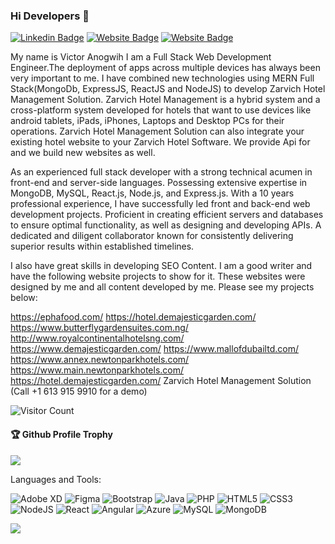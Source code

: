### Hi Developers 👋

[![Linkedin Badge](https://img.shields.io/badge/-Victor-blue?style=flat-square&logo=Linkedin&logoColor=white&link=https://www.linkedin.com/in/victor-anogwih/)](https://www.linkedin.com/in/victor-anogwih/)
[![Website Badge](https://img.shields.io/badge/WebSite-Victor-green)](https://www.zarvichosh.com)
[![Website Badge](https://img.shields.io/badge/StackOverflow-Victor-yellow)](https://stackoverflow.com/users/16682808/anogwih-victor)

My name is Victor Anogwih
I am a Full Stack Web Development Engineer.The deployment of apps across multiple devices has always been very important to me. I have combined new technologies using MERN Full Stack(MongoDb, ExpressJS, ReactJS and NodeJS) to develop Zarvich Hotel Management Solution. Zarvich Hotel Management is a hybrid system and a cross-platform system developed for hotels that want to use devices like android tablets, iPads, iPhones, Laptops and Desktop PCs for their operations. Zarvich Hotel Management Solution can also integrate your existing hotel website to your Zarvich Hotel Software. We provide Api for and we build new websites as well.

As an experienced full stack developer with a strong technical acumen in front-end and server-side languages. Possessing extensive expertise in MongoDB, MySQL, React.js, Node.js, and Express.js. With a 10 years professional experience, I have successfully led front and back-end web development projects. Proficient in creating efficient servers and databases to ensure optimal functionality, as well as designing and developing APIs. A dedicated and diligent collaborator known for consistently delivering superior results within established timelines.

I also have great skills in developing SEO Content. I am a good writer and have the following website projects to show for it. These websites were designed by me and all content developed by me. Please see my projects below:

https://ephafood.com/
https://hotel.demajesticgarden.com/
https://www.butterflygardensuites.com.ng/
http://www.royalcontinentalhotelsng.com/
https://www.demajesticgarden.com/
https://www.mallofdubailtd.com/
https://www.annex.newtonparkhotels.com/
https://www.main.newtonparkhotels.com/
https://hotel.demajesticgarden.com/
Zarvich Hotel Management Solution (Call +1 613 915 9910 for a demo)


![Visitor Count](https://profile-counter.glitch.me/vicspider2001/count.svg)

<div>
  <h4>🏆 Github Profile Trophy</h4>
  <a href="https://github.com/ryo-ma/github-profile-trophy">
    <img src="https://github-profile-trophy.vercel.app/?username=vicspider2001&column=7"/>
  </a>
</div>

Languages and Tools:


<img alt="Adobe XD" src="https://img.shields.io/badge/adobexd-%23FF26BE.svg?style=flat-square&logo=adobexd&logoColor=white"/> <img alt="Figma" src="https://img.shields.io/badge/figma-%23F24E1E.svg?style=flat-square&logo=figma&logoColor=white"/> <img alt="Bootstrap" src="https://img.shields.io/badge/bootstrap-%23563D7C.svg?style=flat-square&logo=bootstrap&logoColor=white"/> <img alt="Java" src="https://img.shields.io/badge/java-%23ED8B00.svg?style=flat-square&logo=java&logoColor=white"/> <img alt="PHP" src="https://img.shields.io/badge/php-%23777BB4.svg?style=flat-square&logo=php&logoColor=white"/> <img alt="HTML5" src="https://img.shields.io/badge/html5-%23E34F26.svg?style=flat-square&logo=html5&logoColor=white"/> <img alt="CSS3" src="https://img.shields.io/badge/css3-%231572B6.svg?style=flat-square&logo=css3&logoColor=white"/> <img alt="NodeJS" src="https://img.shields.io/badge/node.js-%2343853D.svg?style=flat-square&logo=node-dot-js&logoColor=white"/> <img alt="React" src="https://img.shields.io/badge/react-%2320232a.svg?style=flat-square&logo=react&logoColor=%2361DAFB"/> <img alt="Angular" src="https://img.shields.io/badge/angular-%23DD0031.svg?flat-square&logo=angular&logoColor=white"/> <img alt="Azure" src="https://img.shields.io/badge/azure-%230072C6.svg?style=flat-square&logo=azure-devops&logoColor=white"/> <img alt="MySQL" src="https://img.shields.io/badge/mysql-%2300f.svg?style=flat-square&logo=mysql&logoColor=white"/> <img alt="MongoDB" src ="https://img.shields.io/badge/MongoDB-%234ea94b.svg?style=flat-square&logo=mongodb&logoColor=white"/>

![](https://activity-graph.herokuapp.com/graph?username=vicspider2001&theme=react-dark&area=true)
<!--
**vicspider2001/vicspider2001** is a ✨ _special_ ✨ repository because its `README.md` (this file) appears on your GitHub profile.

Here are some ideas to get you started:

- 🔭 I’m currently working on ...
- 🌱 I’m currently learning ...
- 👯 I’m looking to collaborate on ...
- 🤔 I’m looking for help with ...
- 💬 Ask me about ...
- 📫 How to reach me: ...
- 😄 Pronouns: ...
- ⚡ Fun fact: .....

-->
